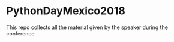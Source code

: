 # PythonDayMexico2018
This repo collects all the material given by the speaker during the conference

